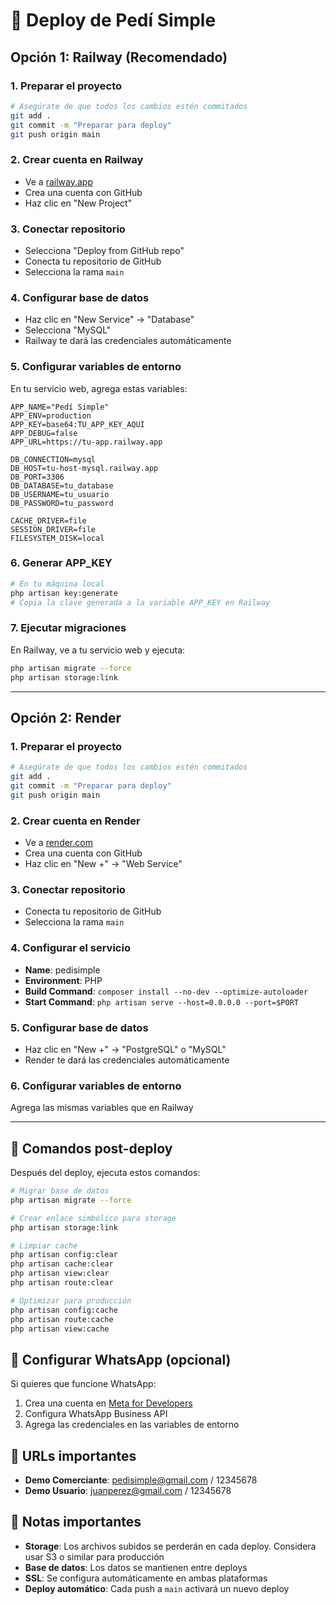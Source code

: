 # 🚀 Deploy de Pedí Simple

## Opción 1: Railway (Recomendado)

### 1. Preparar el proyecto

```bash
# Asegúrate de que todos los cambios estén commitados
git add .
git commit -m "Preparar para deploy"
git push origin main
```

### 2. Crear cuenta en Railway

-   Ve a [railway.app](https://railway.app)
-   Crea una cuenta con GitHub
-   Haz clic en "New Project"

### 3. Conectar repositorio

-   Selecciona "Deploy from GitHub repo"
-   Conecta tu repositorio de GitHub
-   Selecciona la rama `main`

### 4. Configurar base de datos

-   Haz clic en "New Service" → "Database"
-   Selecciona "MySQL"
-   Railway te dará las credenciales automáticamente

### 5. Configurar variables de entorno

En tu servicio web, agrega estas variables:

```
APP_NAME="Pedí Simple"
APP_ENV=production
APP_KEY=base64:TU_APP_KEY_AQUI
APP_DEBUG=false
APP_URL=https://tu-app.railway.app

DB_CONNECTION=mysql
DB_HOST=tu-host-mysql.railway.app
DB_PORT=3306
DB_DATABASE=tu_database
DB_USERNAME=tu_usuario
DB_PASSWORD=tu_password

CACHE_DRIVER=file
SESSION_DRIVER=file
FILESYSTEM_DISK=local
```

### 6. Generar APP_KEY

```bash
# En tu máquina local
php artisan key:generate
# Copia la clave generada a la variable APP_KEY en Railway
```

### 7. Ejecutar migraciones

En Railway, ve a tu servicio web y ejecuta:

```bash
php artisan migrate --force
php artisan storage:link
```

---

## Opción 2: Render

### 1. Preparar el proyecto

```bash
# Asegúrate de que todos los cambios estén commitados
git add .
git commit -m "Preparar para deploy"
git push origin main
```

### 2. Crear cuenta en Render

-   Ve a [render.com](https://render.com)
-   Crea una cuenta con GitHub
-   Haz clic en "New +" → "Web Service"

### 3. Conectar repositorio

-   Conecta tu repositorio de GitHub
-   Selecciona la rama `main`

### 4. Configurar el servicio

-   **Name**: pedisimple
-   **Environment**: PHP
-   **Build Command**: `composer install --no-dev --optimize-autoloader`
-   **Start Command**: `php artisan serve --host=0.0.0.0 --port=$PORT`

### 5. Configurar base de datos

-   Haz clic en "New +" → "PostgreSQL" o "MySQL"
-   Render te dará las credenciales automáticamente

### 6. Configurar variables de entorno

Agrega las mismas variables que en Railway

---

## 🔧 Comandos post-deploy

Después del deploy, ejecuta estos comandos:

```bash
# Migrar base de datos
php artisan migrate --force

# Crear enlace simbólico para storage
php artisan storage:link

# Limpiar cache
php artisan config:clear
php artisan cache:clear
php artisan view:clear
php artisan route:clear

# Optimizar para producción
php artisan config:cache
php artisan route:cache
php artisan view:cache
```

## 📱 Configurar WhatsApp (opcional)

Si quieres que funcione WhatsApp:

1. Crea una cuenta en [Meta for Developers](https://developers.facebook.com/)
2. Configura WhatsApp Business API
3. Agrega las credenciales en las variables de entorno

## 🎯 URLs importantes

-   **Demo Comerciante**: pedisimple@gmail.com / 12345678
-   **Demo Usuario**: juanperez@gmail.com / 12345678

## 🚨 Notas importantes

-   **Storage**: Los archivos subidos se perderán en cada deploy. Considera usar S3 o similar para producción
-   **Base de datos**: Los datos se mantienen entre deploys
-   **SSL**: Se configura automáticamente en ambas plataformas
-   **Deploy automático**: Cada push a `main` activará un nuevo deploy
